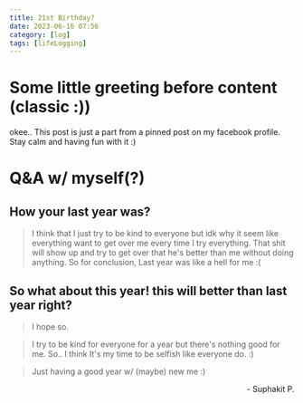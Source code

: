 ```yaml
---
title: 21st Birthday?
date: 2023-06-16 07:56
category: [log]
tags: [lifeLogging]
---
```


# Some little greeting before content (classic :))
okee.. This post is just a part from a pinned post on my facebook profile.
Stay calm and having fun with it :)

# Q&A w/ myself(?)

## How your last year was?
> I think that I just try to be kind to everyone but idk why it seem like everything want to get over me every time I try everything. That shit will show up and try to get over that he's better than me without doing anything. So for conclusion, Last year was like a hell for me :(

## So what about this year! this will better than last year right?
> I hope so.

> I try to be kind for everyone for a year but there's nothing good for me. So.. I think It's my time to be selfish like everyone do. :)

> Just having a good year w/ (maybe) new me :)

<p align="right">
  - Suphakit P.
</p>